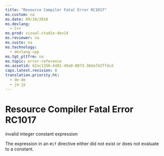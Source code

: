 ```yaml
---
title: "Resource Compiler Fatal Error RC1017"
ms.custom: na
ms.date: 09/18/2016
ms.devlang: 
  - C++
ms.prod: visual-studio-dev14
ms.reviewer: na
ms.suite: na
ms.technology: 
  - devlang-cpp
ms.tgt_pltfrm: na
ms.topic: error-reference
ms.assetid: 62ac1356-4481-49a0-8873-36daf42ffdcd
caps.latest.revision: 8
translation.priority.ht: 
  - de-de
  - ja-jp
---
```

# Resource Compiler Fatal Error RC1017
invalid integer constant expression  
  
 The expression in an `#if` directive either did not exist or does not evaluate to a constant.